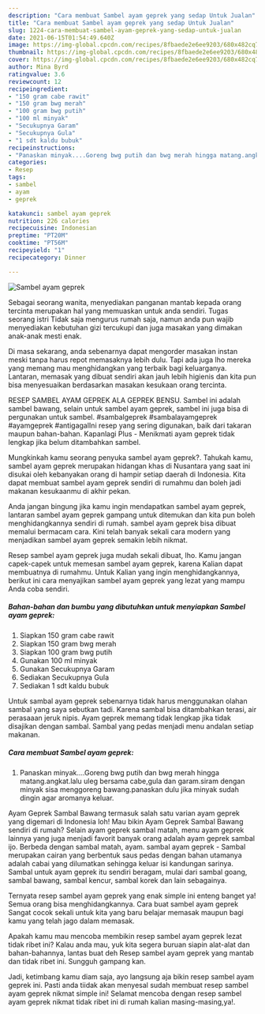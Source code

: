 ```yaml
---
description: "Cara membuat Sambel ayam geprek yang sedap Untuk Jualan"
title: "Cara membuat Sambel ayam geprek yang sedap Untuk Jualan"
slug: 1224-cara-membuat-sambel-ayam-geprek-yang-sedap-untuk-jualan
date: 2021-06-15T01:54:49.640Z
image: https://img-global.cpcdn.com/recipes/8fbaede2e6ee9203/680x482cq70/sambel-ayam-geprek-foto-resep-utama.jpg
thumbnail: https://img-global.cpcdn.com/recipes/8fbaede2e6ee9203/680x482cq70/sambel-ayam-geprek-foto-resep-utama.jpg
cover: https://img-global.cpcdn.com/recipes/8fbaede2e6ee9203/680x482cq70/sambel-ayam-geprek-foto-resep-utama.jpg
author: Mina Byrd
ratingvalue: 3.6
reviewcount: 12
recipeingredient:
- "150 gram cabe rawit"
- "150 gram bwg merah"
- "100 gram bwg putih"
- "100 ml minyak"
- "Secukupnya Garam"
- "Secukupnya Gula"
- "1 sdt kaldu bubuk"
recipeinstructions:
- "Panaskan minyak....Goreng bwg putih dan bwg merah hingga matang.angkat.lalu uleg bersama cabe,gula dan garam.siram dengan minyak sisa menggoreng bawang.panaskan dulu jika minyak sudah dingin agar aromanya keluar."
categories:
- Resep
tags:
- sambel
- ayam
- geprek

katakunci: sambel ayam geprek 
nutrition: 226 calories
recipecuisine: Indonesian
preptime: "PT20M"
cooktime: "PT56M"
recipeyield: "1"
recipecategory: Dinner

---
```



![Sambel ayam geprek](https://img-global.cpcdn.com/recipes/8fbaede2e6ee9203/680x482cq70/sambel-ayam-geprek-foto-resep-utama.jpg)

Sebagai seorang wanita, menyediakan panganan mantab kepada orang tercinta merupakan hal yang memuaskan untuk anda sendiri. Tugas seorang istri Tidak saja mengurus rumah saja, namun anda pun wajib menyediakan kebutuhan gizi tercukupi dan juga masakan yang dimakan anak-anak mesti enak.

Di masa  sekarang, anda sebenarnya dapat mengorder masakan instan meski tanpa harus repot memasaknya lebih dulu. Tapi ada juga lho mereka yang memang mau menghidangkan yang terbaik bagi keluarganya. Lantaran, memasak yang dibuat sendiri akan jauh lebih higienis dan kita pun bisa menyesuaikan berdasarkan masakan kesukaan orang tercinta. 

RESEP SAMBEL AYAM GEPREK ALA GEPREK BENSU. Sambel ini adalah sambel bawang, selain untuk sambel ayam geprek, sambel ini juga bisa di pergunakan untuk sambel. #sambalgeprek #sambalayamgeprek #ayamgeprek #antigagalIni resep yang sering digunakan, baik dari takaran maupun bahan-bahan. Kapanlagi Plus - Menikmati ayam geprek tidak lengkap jika belum ditambahkan sambel.

Mungkinkah kamu seorang penyuka sambel ayam geprek?. Tahukah kamu, sambel ayam geprek merupakan hidangan khas di Nusantara yang saat ini disukai oleh kebanyakan orang di hampir setiap daerah di Indonesia. Kita dapat membuat sambel ayam geprek sendiri di rumahmu dan boleh jadi makanan kesukaanmu di akhir pekan.

Anda jangan bingung jika kamu ingin mendapatkan sambel ayam geprek, lantaran sambel ayam geprek gampang untuk ditemukan dan kita pun boleh menghidangkannya sendiri di rumah. sambel ayam geprek bisa dibuat memalui bermacam cara. Kini telah banyak sekali cara modern yang menjadikan sambel ayam geprek semakin lebih nikmat.

Resep sambel ayam geprek juga mudah sekali dibuat, lho. Kamu jangan capek-capek untuk memesan sambel ayam geprek, karena Kalian dapat membuatnya di rumahmu. Untuk Kalian yang ingin menghidangkannya, berikut ini cara menyajikan sambel ayam geprek yang lezat yang mampu Anda coba sendiri.

<!--inarticleads1-->

##### Bahan-bahan dan bumbu yang dibutuhkan untuk menyiapkan Sambel ayam geprek:

1. Siapkan 150 gram cabe rawit
1. Siapkan 150 gram bwg merah
1. Siapkan 100 gram bwg putih
1. Gunakan 100 ml minyak
1. Gunakan Secukupnya Garam
1. Sediakan Secukupnya Gula
1. Sediakan 1 sdt kaldu bubuk


Untuk sambal ayam geprek sebenarnya tidak harus menggunakan olahan sambal yang saya sebutkan tadi. Karena sambal bisa ditambahkan terasi, air perasaaan jeruk nipis. Ayam geprek memang tidak lengkap jika tidak disajikan dengan sambal. Sambal yang pedas menjadi menu andalan setiap makanan. 

<!--inarticleads2-->

##### Cara membuat Sambel ayam geprek:

1. Panaskan minyak....Goreng bwg putih dan bwg merah hingga matang.angkat.lalu uleg bersama cabe,gula dan garam.siram dengan minyak sisa menggoreng bawang.panaskan dulu jika minyak sudah dingin agar aromanya keluar.


Ayam Geprek Sambal Bawang termasuk salah satu varian ayam geprek yang digemari di Indonesia loh! Mau bikin Ayam Geprek Sambal Bawang sendiri di rumah? Selain ayam geprek sambal matah, menu ayam geprek lainnya yang juga menjadi favorit banyak orang adalah ayam geprek sambal ijo. Berbeda dengan sambal matah, ayam. sambal ayam geprek - Sambal merupakan cairan yang berbentuk saus pedas dengan bahan utamanya adalah cabai yang dilumatkan sehingga keluar isi kandungan sarinya. Sambal untuk ayam geprek itu sendiri beragam, mulai dari sambal goang, sambal bawang, sambal kencur, sambal korek dan lain sebagainya. 

Ternyata resep sambel ayam geprek yang enak simple ini enteng banget ya! Semua orang bisa menghidangkannya. Cara buat sambel ayam geprek Sangat cocok sekali untuk kita yang baru belajar memasak maupun bagi kamu yang telah jago dalam memasak.

Apakah kamu mau mencoba membikin resep sambel ayam geprek lezat tidak ribet ini? Kalau anda mau, yuk kita segera buruan siapin alat-alat dan bahan-bahannya, lantas buat deh Resep sambel ayam geprek yang mantab dan tidak ribet ini. Sungguh gampang kan. 

Jadi, ketimbang kamu diam saja, ayo langsung aja bikin resep sambel ayam geprek ini. Pasti anda tiidak akan menyesal sudah membuat resep sambel ayam geprek nikmat simple ini! Selamat mencoba dengan resep sambel ayam geprek nikmat tidak ribet ini di rumah kalian masing-masing,ya!.

